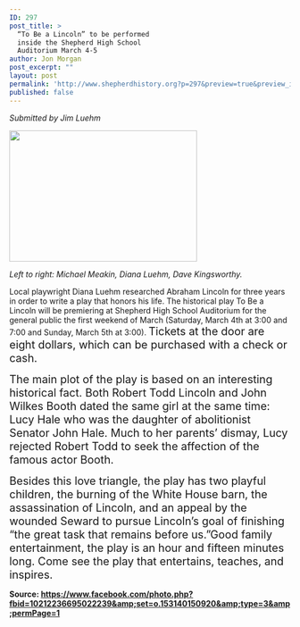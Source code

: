 ```yaml
---
ID: 297
post_title: >
  “To Be a Lincoln” to be performed
  inside the Shepherd High School
  Auditorium March 4-5
author: Jon Morgan
post_excerpt: ""
layout: post
permalink: 'http://www.shepherdhistory.org?p=297&preview=true&preview_id=297'
published: false
---
```

<em>Submitted by Jim Luehm</em>

<img class="alignnone size-medium wp-image-298" src="http://www.shepherdhistory.org/wp-content/uploads/2017/02/16797871_10212236695022239_9049312346665455924_o-336x235.jpg" alt="" width="336" height="235" />

<em>Left to right: Michael Meakin, Diana Luehm, Dave Kingsworthy.</em>

Local playwright Diana Luehm researched Abraham Lincoln for three years in order to write a play that honors his life. The historical play To Be a Lincoln will be premiering at Shepherd High School Auditorium for the general public the first weekend of March (Saturday, March 4th at 3:00 and 7:00 and Sunday, March 5th at 3:00). <span style="font-size: 19.552px;">Tickets at the door are eight dollars, which can be purchased with a check or cash.</span>

<span style="font-size: 19.552px;">The main plot of the play is based on an interesting historical fact. Both Robert Todd Lincoln and John Wilkes Booth dated the same girl at the same time: Lucy Hale who was the daughter of abolitionist Senator John Hale. Much to her parents’ dismay, Lucy rejected Robert Todd to seek the affection of the famous actor Booth. </span>

<span style="font-size: 19.552px;">Besides this love triangle, the play has two playful children, the burning of the White House barn, the assassination of Lincoln, and an appeal by the wounded Seward to pursue Lincoln’s goal of finishing “the great task that remains before us.”Good family entertainment, the play is an hour and fifteen minutes long. Come see the play that entertains, teaches, and inspires.</span>

<strong>Source: </strong><a href="https://www.facebook.com/photo.php?fbid=10212236695022239&amp;set=o.153140150920&amp;type=3&amp;permPage=1"><strong>https://www.facebook.com/photo.php?fbid=10212236695022239&amp;set=o.153140150920&amp;type=3&amp;permPage=1</strong></a>